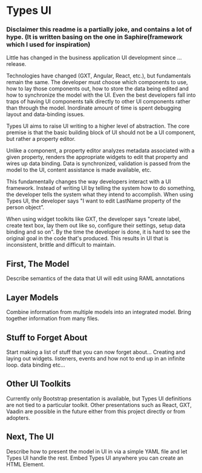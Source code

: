 # Types UI

### Disclaimer this readme is a partially joke, and contains a lot of hype. (It is written basing on the one in Saphire(framework which I used for inspiration)

Little has changed in the business application UI development since ... release. 

Technologies have changed (GXT, Angular, React, etc.), but fundamentals remain the same.  The developer must choose which components to use, how to lay those components out, how to store the data being edited and how to synchronize the model with the UI. Even the best developers fall into traps of having UI components talk directly to other UI components rather than through the model. Inordinate amount of time is spent debugging layout and data-binding issues.



Types UI aims to raise UI writing to a higher level of abstraction. The core premise is that the basic building block of UI should not be a UI component, but rather a property editor. 

Unlike a component, a property editor analyzes metadata associated with a given property, renders the appropriate widgets to edit that property and wires up data binding. Data is synchronized, validation is passed from the model to the UI, content assistance is made available, etc.



This fundamentally changes the way developers interact with a UI framework. Instead of writing UI by telling the system how to do something, the developer tells the system what they intend to accomplish. When using Types UI, the developer says "I want to edit LastName property of the person object”. 

When using widget toolkits like GXT, the developer says "create label, create text box, lay them out like so, configure their settings, setup data binding and so on". By the time the developer is done, it is hard to see the original goal in the code that's produced. This results in UI that is inconsistent, brittle and difficult to maintain.

## First, The Model

Describe semantics of the data that UI will edit using RAML annotations



## Layer Models


Combine information from multiple models into an integrated model. Bring together information from many files.



## Stuff to Forget About


Start making a list of stuff that you can now forget about...
Creating and laying out widgets.
listeners, events and how not to end up in an infinite loop.
data binding
etc…


## Other UI Toolkits

Currently only Bootstrap presentation is available, but Types UI definitions are not tied to a particular toolkit. Other presentations such as React, GXT, Vaadin are possible in the future either from this project directly or from adopters.


## Next, The UI

Describe how to present the model in UI in via a simple YAML file and let Types UI handle the rest. Embed Types UI anywhere you can create an HTML Element.
